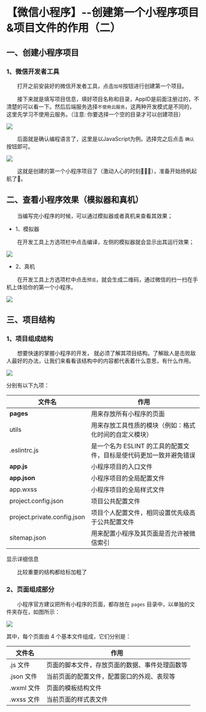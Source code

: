 # 【微信小程序】--创建第一个小程序项目&项目文件的作用（二）

## 一、创建小程序项目

### 1、微信开发者工具

  打开之前安装好的微信开发者工具，点击`加号`按钮进行创建第一个项目。





  接下来就是填写项目信息，填好项目名称和目录，AppID是前面注册过的，不清楚的可以看一下。然后后端服务选择`不使用云服务`，这两种开发模式是不同的，这里先学习不使用云服务。（注意: 你要选择一个空的目录才可以创建项目）

![](https://blogwnx-bucket.oss-cn-beijing.aliyuncs.com/img/image-20240417213623942.png)





  后面就是确认编程语言了，这里是以JavaScript为例。选择完之后点击 `确认 `按钮即可。



![](https://blogwnx-bucket.oss-cn-beijing.aliyuncs.com/img/image-20240417213652766.png)





  这就是创建的第一个小程序项目了（激动人心的时刻🎉🎉🎉），准备开始扬帆起航了🚢。





## 二、查看小程序效果（模拟器和真机）

  当编写完小程序的时候，可以通过模拟器或者真机来查看其效果；

- 1、模拟器

  在开发工具上方选项栏中点击编译，左侧的模拟器就会显示出其运行效果；

![](https://blogwnx-bucket.oss-cn-beijing.aliyuncs.com/img/image-20240417213855561.png)



- 2、真机

  在开发工具上方选项栏中点击`预览`，就会生成二维码，通过微信的扫一扫在手机上体验你的第一个小程序。

![](https://blogwnx-bucket.oss-cn-beijing.aliyuncs.com/img/image-20240417213930995.png)



## 三、项目结构

### 1、项目组成结构

  想要快速的掌握小程序的开发， 就必须了解其项目结构。了解敌人是击败敌人最好的办法，让我们来看看该结构中的内容都代表着什么意思，有什么作用。

![](https://blogwnx-bucket.oss-cn-beijing.aliyuncs.com/img/image-20240417214006683.png)





分别有以下九项：

| 文件名                      | 作用                                                         |
| --------------------------- | ------------------------------------------------------------ |
| **pages**                   | 用来存放所有小程序的页面                                     |
| utils                       | 用来存放工具性质的模块（例如：格式化时间的自定义模块）       |
| .eslintrc.js                | 是一个名为 ESLINT 的工具的配置文件，目标是使代码更加一致并避免错误 |
| **app.js**                  | 小程序项目的入口文件                                         |
| **app.json**                | 小程序项目的全局配置文件                                     |
| app.wxss                    | 小程序项目的全局样式文件                                     |
| project.config.json         | 项目公共配置文件                                             |
| project.private.config.json | 项目个人配置文件，相同设置优先级高于公共配置文件             |
| sitemap.json                | 用来配置小程序及其页面是否允许被微信索引                     |

显示详细信息

  比较重要的结构都给标加粗了

### 2、页面组成部分

  小程序官方建议把所有小程序的页面，都存放在 `pages` 目录中，以单独的文件夹存在，如图所示：

![](https://blogwnx-bucket.oss-cn-beijing.aliyuncs.com/img/image-20240417215153819.png)





其中，每个页面由 4 个基本文件组成，它们分别是：

| 文件名     | 作用                                           |
| ---------- | ---------------------------------------------- |
| .js 文件   | 页面的脚本文件，存放页面的数据、事件处理函数等 |
| .json 文件 | 当前页面的配置文件，配置窗口的外观、表现等     |
| .wxml 文件 | 页面的模板结构文件                             |
| .wxss 文件 | 当前页面的样式表文件                           |

